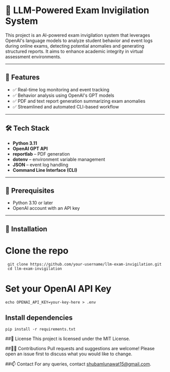 # 🧠 LLM-Powered Exam Invigilation System

This project is an AI-powered exam invigilation system that leverages OpenAI's language models to analyze student behavior and event logs during online exams, detecting potential anomalies and generating structured reports. It aims to enhance academic integrity in virtual assessment environments.

---

## 🚀 Features

- ✅ Real-time log monitoring and event tracking
- ✅ Behavior analysis using OpenAI's GPT models
- ✅ PDF and text report generation summarizing exam anomalies
- ✅ Streamlined and automated CLI-based workflow

---

## 🛠️ Tech Stack

- **Python 3.11**
- **OpenAI GPT API**
- **reportlab** – PDF generation
- **dotenv** – environment variable management
- **JSON** – event log handling
- **Command Line Interface (CLI)**

---


## 📌 Prerequisites

- Python 3.10 or later
- OpenAI account with an API key

---

## 🔧 Installation
# Clone the repo
     git clone https://github.com/your-username/llm-exam-invigilation.git
     cd llm-exam-invigilation

# Set your OpenAI API Key
    echo OPENAI_API_KEY=your-key-here > .env

## Install dependencies
    pip install -r requirements.txt

##📄 License
This project is licensed under the MIT License.

##🙋‍♂️ Contributions
Pull requests and suggestions are welcome! Please open an issue first to discuss what you would like to change.

##📫 Contact
For any queries, contact shubamlunawat15@gmail.com.

